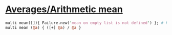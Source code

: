 [1]: https://rosettacode.org/wiki/Averages/Arithmetic_mean

# [Averages/Arithmetic mean][1]



```perl
multi mean([]){ Failure.new('mean on empty list is not defined') }; # Failure-objects are lazy exceptions
multi mean (@a) { ([+] @a) / @a }
```
